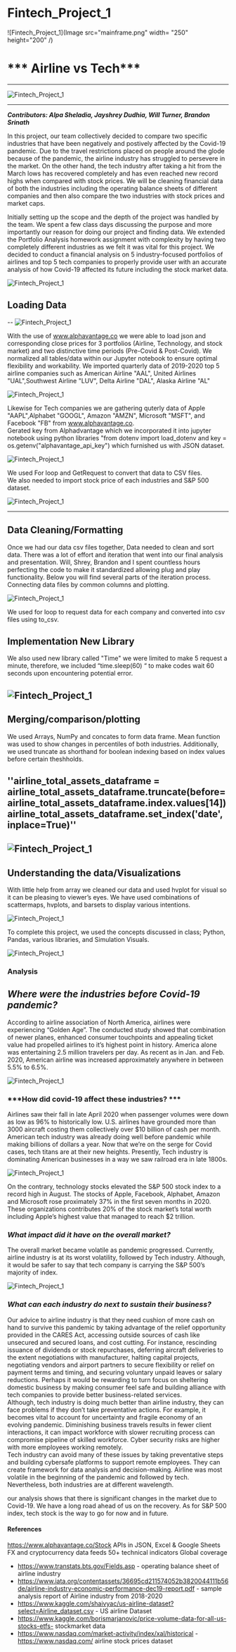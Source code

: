 # Fintech_Project_1

![Fintech_Project_1](Image src="mainframe.png"  width= "250" height="200" /)



# *** Airline vs Tech***
			
--- 
![Fintech_Project_1](Image/Fintech_hero.png)

---
***Contributors: Alpa Sheladia, Jayshrey Dudhia, Will Turner, Brandon Srinath***

In this project, our team collectively decided to compare two specific industries that have been negatively and postively affected by the Covid-19 pandemic. Due to the travel restrictions placed on people around the glode because of the pandemic, the airline industry has struggled to persevere in the market. On the other hand, the tech industry after taking a hit from the March lows has recovered completely and has even reached new record highs when compared with stock prices. We will  be cleaning financial data of both the industries including the operating balance sheets of different companies and then also compare the two industries with stock prices and market caps. 

Initially setting up the scope and the depth of the project was handled by the team. We spent a few class days discussing the purpose and more importantly our reason for doing our project and finding data. We extended the Portfolio Analysis homework assignment with complexity by having two completely different industries as we felt it was vital for this project. We decided to conduct a financial analysis on 5 industry-focused portfolios of airlines and top 5 tech companies to properly provide user with an accurate analysis of how Covid-19 affected its future including the stock market data. 

![Fintech_Project_1](Image/bull_vs_bear.png)

## **Loading Data** 
--
![Fintech_Project_1](Image/2020.png)

With the use of www.alphavantage.co we were able to load json and corresponding close prices for 3 portfolios (Airline, Technology, and stock market) and two distinctive time periods (Pre-Covid & Post-Covid). We normalized all tables/data within our Jupyter notebook to ensure optimal flexibility and workability. 
We imported quarterly data of 2019-2020 top 5 airline companies such as American Airline "AAL", United Airlines "UAL",Southwest Airline "LUV", Delta Airline "DAL", Alaska Airline "AL"  

![Fintech_Project_1](Image/Airline_tech.png)

 
Likewise for Tech companies we are gathering quterly data of Apple "AAPL",Alphabet "GOOGL", Amazon "AMZN", Microsoft "MSFT", and Facebook "FB" from www.alphavantage.co.  
Gerated key from Alphadvantage which we incorporated it into jupyter notebook using python libraries "from dotenv import load_dotenv and key = os.getenv("alphavantage_api_key") which furnished us with JSON dataset. 

![Fintech_Project_1](Image/Tech_Titan.png)

We used For loop and GetRequest to convert that data to CSV files.  
We also needed to import stock price of each industries and S&P 500 dataset. 

![Fintech_Project_1](Image/Biggest-Tech-Companies.png)

---

##  **Data Cleaning/Formatting**

Once we had our data csv files together, Data needed to clean and sort data. There was a lot of effort and iteration that went into our final analysis and presentation. Will, Shrey, Brandon and I spent countless hours perfecting the code to make it standardized allowing plug and play functionality. Below you will find several parts of the iteration process. Connecting data files by common columns and plotting.  

![Fintech_Project_1](Image/clean_format.png)



We used for loop to request data for each company and converted into csv files using to_csv. 

## **Implementation New Library**  

We also used new library called "Time" we were limited to make 5 request a minute, therefore, 
we included “time.sleep(60) “ to make codes wait 60 seconds upon encountering potential error. 

![Fintech_Project_1](Image/Increased_volatility_with_the_start_of_COVID-19.png)
----
 
## **Merging/comparison/plotting**

We used Arrays, NumPy and concates to form data frame. Mean function was used to show changes in percentiles of both industries. Additionally, we used truncate as shorthand for boolean indexing based on index values before certain theshholds. 

''airline_total_assets_dataframe = airline_total_assets_dataframe.truncate(before=airline_total_assets_dataframe.index.values[14])
airline_total_assets_dataframe.set_index('date', inplace=True)''
---
![Fintech_Project_1](Image/Airline_&_Tech_PCT_Change_Assets.png)
----

## **Understanding the data/Visualizations**

With little help from array we cleaned our data and used hvplot for visual so it can be pleasing to viewer’s eyes. We have used combinations of scattermaps, hvplots, and barsets to display various intentions. 

![Fintech_Project_1](Image/Airline_stock_prices_dropping_after_COVID-19.png)

To complete this project, we used the concepts discussed in class; Python, Pandas, various libraries, and Simulation Visuals. 

![Fintech_Project_1](Image/PyViz_Plotly.png)


### Analysis

## ***Where were the industries before Covid-19 pandemic?***


According to airline association of North America, airlines were experiencing “Golden Age”. The conducted study showed that combination of newer planes, enhanced consumer touchpoints and appealing ticket value had propelled airlines to it’s highest point in history. America alone was entertaining 2.5 million travelers per day. As recent as in Jan. and Feb. 2020, American airline was increased approximately anywhere in between 5.5% to 6.5%.  

![Fintech_Project_1](Image/Airlines_being_pumped_with_cash.png)

 
### ***How did covid-19 affect these industries? ***


Airlines saw their fall in late April 2020 when passenger volumes were down as low as 96% to historically low. U.S. airlines have grounded more than 3000 aircraft costing them collectively over $10 billion of cash per month. 
American tech industry was already doing well before pandemic while making billions of dollars a year. Now that we’re on the serge for Covid cases, tech titans are at their new heights. Presently, Tech industry is dominating American businesses in a way we saw railroad era in late 1800s.  

![Fintech_Project_1](Image/Increased_volatility_with_the_start_of_COVID-19.png)

 On the contrary, technology stocks elevated the S&P 500 stock index to a record high in August. The stocks of Apple, Facebook, Alphabet, Amazon and Microsoft rose proximately 37% in the first seven months in 2020. These organizations contributes 20% of the stock market’s total worth including Apple’s highest value that managed to reach $2 trillion.  
 
### ***What impact did it have on the overall market?***


The overall market became volatile as pandemic progressed. Currently, airline industry is at its worst volatility, followed by Tech industry. Although, it would be safer to say that tech company is carrying the S&P 500’s majority of index. 

![Fintech_Project_1](Image/Biggest-Tech-Companies.png)

 
### ***What can each industry do next to sustain their business?***


 Our advice to airline industry is that they need cushion of more cash on hand to survive this pandemic by taking advantage of the relief opportunity provided in the CARES Act, accessing outside sources of cash like unsecured and secured loans, and cost cutting.
For instance, rescinding issuance of dividends or stock repurchases, deferring aircraft deliveries to the extent negotiations with manufacturer, halting capital projects, negotiating vendors and airport partners to secure flexibility or relief on payment terms and timing, and securing voluntary unpaid leaves or salary reductions. Perhaps it would be rewarding to turn focus on 
sheltering domestic business by making consumer feel safe and building alliance with tech companies to provide better business-related services.  
Although, tech industry is doing much better than airline industry, they can face problems if they don’t take preventative actions. For example, it becomes vital to account for uncertainty and fragile economy of an evolving pandemic. Diminishing business travels results in fewer client interactions, it can impact workforce with slower recruiting process can compromise pipeline of skilled workforce. Cyber security risks are higher with more employees working remotely.  
	Tech industry can avoid many of these issues by taking preventative steps and building cybersafe platforms to support remote employees. They can create framework for data analysis and decision-making. 
	Airline was most volatile in the beginning of the pandemic and followed by tech. Nevertheless, both industries are at different wavelength.  
 
our analysis shows that there is significant changes in the market due to Covid-19. We have a long road ahead of us on the recovery. As for S&P 500 index, tech stock is the way to go for now and in future.  



#### References

https://www.alphavantage.co/Stock APIs in JSON, Excel & Google Sheets
 FX and cryptocurrency data feeds
 50+ technical indicators
 Global coverage
- https://www.transtats.bts.gov/Fields.asp - operating balance sheet of airline industry
- https://www.iata.org/contentassets/36695cd211574052b3820044111b56de/airline-industry-economic-performance-dec19-report.pdf - sample analysis report of Airline industry from 2018-2020
- https://www.kaggle.com/shaivyac/us-airline-dataset?select=Airline_dataset.csv - US airline Dataset
- https://www.kaggle.com/borismarjanovic/price-volume-data-for-all-us-stocks-etfs- stockmarket data
- https://www.nasdaq.com/market-activity/index/xal/historical - https://www.nasdaq.com/ airline stock prices dataset



